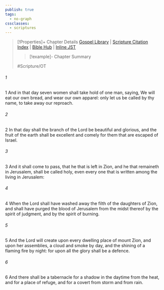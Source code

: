 ```yaml
---
publish: true
tags:
  - no-graph
cssclasses:
  - scriptures
---
```

>[!Properties]+ Chapter Details
>[Gospel Library](https://churchofjesuschrist.org/study/scriptures/ot/isa/4?lang=eng)    |    [Scripture Citation Index](https://scriptures.byu.edu/#07b04::c07b04)    |    [Bible Hub](https://biblehub.com/isaiah/4.htm)    |    [Inline JST](https://scripturetoolbox.com/html/ic/Isaiah/4.html)
>>[!example]- Chapter Summary
>> 
> 
>
>#Scripture/OT
###### 1
1 And in that day seven women shall take hold of one man, saying, We will eat our own bread, and wear our own apparel: only let us be called by thy name, to take away our reproach.
###### 2
2 In that day shall the branch of the Lord be beautiful and glorious, and the fruit of the earth shall be excellent and comely for them that are escaped of Israel.
###### 3
3 And it shall come to pass, that he that is left in Zion, and he that remaineth in Jerusalem, shall be called holy, even every one that is written among the living in Jerusalem:
###### 4
4 When the Lord shall have washed away the filth of the daughters of Zion, and shall have purged the blood of Jerusalem from the midst thereof by the spirit of judgment, and by the spirit of burning.
###### 5
5 And the Lord will create upon every dwelling place of mount Zion, and upon her assemblies, a cloud and smoke by day, and the shining of a flaming fire by night: for upon all the glory shall be a defence.
###### 6
6 And there shall be a tabernacle for a shadow in the daytime from the heat, and for a place of refuge, and for a covert from storm and from rain.
